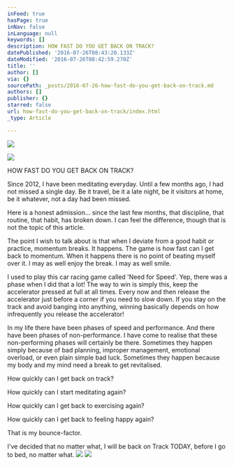 ```yaml
---
inFeed: true
hasPage: true
inNav: false
inLanguage: null
keywords: []
description: HOW FAST DO YOU GET BACK ON TRACK?
datePublished: '2016-07-26T08:43:20.133Z'
dateModified: '2016-07-26T08:42:59.270Z'
title: ''
author: []
via: {}
sourcePath: _posts/2016-07-26-how-fast-do-you-get-back-on-track.md
authors: []
publisher: {}
starred: false
url: how-fast-do-you-get-back-on-track/index.html
_type: Article

---
```

![](https://the-grid-user-content.s3-us-west-2.amazonaws.com/c022ca67-45c1-4957-a56e-cef4ed8f18c4.png)

  
![](https://the-grid-user-content.s3-us-west-2.amazonaws.com/411c0a42-a135-47b0-8640-149ec6688e99.jpg)

HOW FAST DO YOU GET BACK ON TRACK?

Since 2012, I have been meditating everyday. Until a few months ago, I had not missed a single day. Be it travel, be it a late night, be it visitors at home, be it whatever, not a day had been missed. 

Here is a honest admission... since the last few months, that discipline, that routine, that habit, has broken down. I can feel the difference, though that is not the topic of this article. 

The point I wish to talk about is that when I deviate from a good habit or practice, momentum breaks. It happens. The game is how fast can I get back to momentum. When it happens there is no point of beating myself over it. I may as well enjoy the break. I may as well smile. 

I used to play this car racing game called 'Need for Speed'. Yep, there was a phase when I did that a lot! The way to win is simply this, keep the accelerator pressed at full at all times. Every now and then release the accelerator just before a corner if you need to slow down. If you stay on the track and avoid banging into anything, winning basically depends on how infrequently you release the accelerator! 

In my life there have been phases of speed and performance. And there have been phases of non-performance. I have come to realise that these non-performing phases will certainly be there. Sometimes they happen simply because of bad planning, improper management, emotional overload, or even plain simple bad luck. Sometimes they happen because my body and my mind need a break to get revitalised. 

How quickly can I get back on track? 

How quickly can I start meditating again? 

How quickly can I get back to exercising again? 

How quickly can I get back to feeling happy again? 

That is my bounce-factor. 

I've decided that no matter what, I will be back on Track TODAY, before I go to bed, no matter what. ![](https://the-grid-user-content.s3-us-west-2.amazonaws.com/2fd2fd93-8987-4e41-9845-95f8ebf04a83.jpg)
![](https://the-grid-user-content.s3-us-west-2.amazonaws.com/97d3d7cb-82ac-4ce7-be7e-0862c85c46c6.jpg)